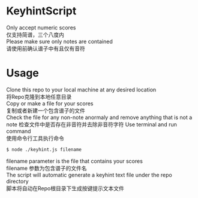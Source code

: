 # KeyhintScript
Only accept numeric scores  
仅支持简谱，三个八度内  
Please make sure only notes are contained   
请使用前确认谱子中有且仅有音符  
# Usage  
Clone this repo to your local machine at any desired location  
将Repo克隆到本地任意目录  
Copy or make a file for your scores  
复制或者新建一个包含谱子的文件  
Check the file for any non-note anormaly and remove anything that is not a note
检查文件中是否存在非音符并去除非音符字符
Use terminal and run command  
使用命令行工具执行命令  
```bash
$ node ./keyhint.js filename
```
filename parameter is the file that contains your scores  
filename 参数为包含谱子的文件名  
The script will automatic generate a keyhint text file under the repo directory  
脚本将自动在Repo根目录下生成按键提示文本文件  
